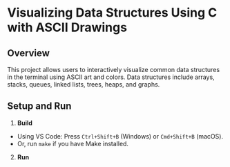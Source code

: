 # Visualizing Data Structures Using C with ASCII Drawings

## Overview
This project allows users to interactively visualize common data structures in the terminal using ASCII art and colors. Data structures include arrays, stacks, queues, linked lists, trees, heaps, and graphs.

## Setup and Run

1. **Build**

- Using VS Code: Press `Ctrl+Shift+B` (Windows) or `Cmd+Shift+B` (macOS).
- Or, run `make` if you have Make installed.

2. **Run**

